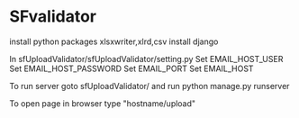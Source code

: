 # SFvalidator

install python packages xlsxwriter,xlrd,csv
install django

In sfUploadValidator/sfUploadValidator/setting.py
Set EMAIL_HOST_USER
Set EMAIL_HOST_PASSWORD
Set EMAIL_PORT
Set EMAIL_HOST



To run server goto sfUploadValidator/
and run 
python manage.py runserver



To open page in browser type "hostname/upload"
